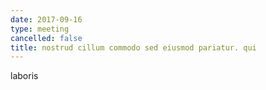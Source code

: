 ```yaml
---
date: 2017-09-16
type: meeting
cancelled: false
title: nostrud cillum commodo sed eiusmod pariatur. qui
---
```

laboris